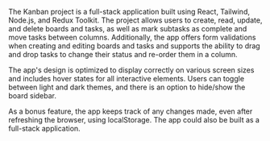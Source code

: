 The Kanban project is a full-stack application built using React, Tailwind, Node.js, and Redux Toolkit. The project allows users to create, read, update, and delete boards and tasks, as well as mark subtasks as complete and move tasks between columns. Additionally, the app offers form validations when creating and editing boards and tasks and supports the ability to drag and drop tasks to change their status and re-order them in a column.

The app's design is optimized to display correctly on various screen sizes and includes hover states for all interactive elements. Users can toggle between light and dark themes, and there is an option to hide/show the board sidebar.

As a bonus feature, the app keeps track of any changes made, even after refreshing the browser, using localStorage. The app could also be built as a full-stack application.
